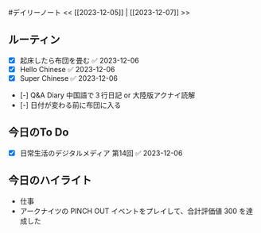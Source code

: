 #デイリーノート
<< [[2023-12-05]] | [[2023-12-07]] >>
## ルーティン
- [x] 起床したら布団を畳む ✅ 2023-12-06
- [x] Hello Chinese ✅ 2023-12-06
- [x] Super Chinese ✅ 2023-12-06
- [-] Q&A Diary 中国語で３行日記 or 大陸版アクナイ読解
- [-] 日付が変わる前に布団に入る
## 今日のTo Do
- [x] 日常生活のデジタルメディア 第14回 ✅ 2023-12-06
## 今日のハイライト
- 仕事
- アークナイツの PINCH OUT イベントをプレイして、合計評価値 300 を達成した
